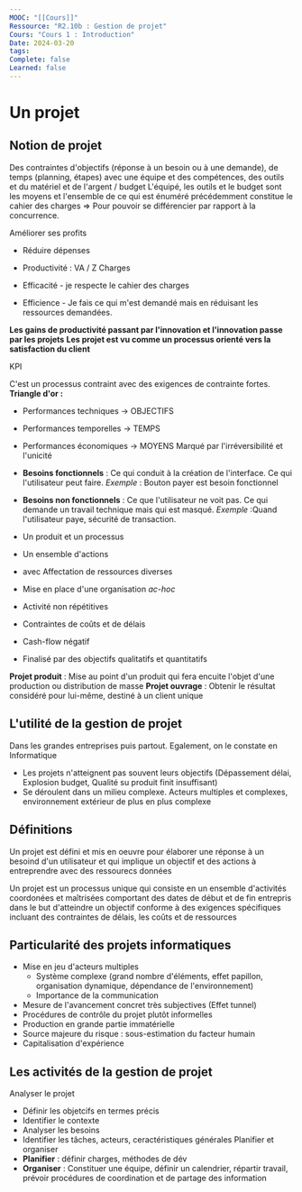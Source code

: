 ```yaml
---
MOOC: "[[Cours]]"
Ressource: "R2.10b : Gestion de projet"
Cours: "Cours 1 : Introduction"
Date: 2024-03-20
tags: 
Complete: false
Learned: false
---
```

# Un projet
## Notion de projet
Des contraintes d'objectifs (réponse à un besoin ou à une demande), de temps (planning, étapes) avec une équipe et des compétences, des outils et du matériel et de l'argent / budget
L'équipé, les outils et le budget sont les moyens et l'ensemble de ce qui est énuméré précédemment constitue le cahier des charges
⇒ Pour pouvoir se différencier par rapport à la concurrence.

Améliorer ses profits
- Réduire dépenses
- Productivité : VA / Z Charges

- Efficacité - je respecte le cahier des charges
- Efficience - Je fais ce qui m'est demandé mais en réduisant les ressources demandées.

**Les gains de productivité passant par l'innovation et l'innovation passe par les projets**
**Les projet est vu comme un processus orienté vers la satisfaction du client**

KPI

C'est un processus contraint avec des exigences de contrainte fortes. **Triangle d'or :**
- Performances techniques → OBJECTIFS
- Performances temporelles → TEMPS
- Performances économiques → MOYENS
Marqué par l'irréversibilité et l'unicité

- **Besoins fonctionnels** : Ce qui conduit à la création de l'interface. Ce qui l'utilisateur peut faire. *Exemple* : Bouton payer est besoin fonctionnel
- **Besoins non fonctionnels** : Ce que l'utilisateur ne voit pas. Ce qui demande un travail technique mais qui est masqué. *Exemple* :Quand l'utilisateur paye, sécurité de transaction.

- Un produit et un processus
- Un ensemble d'actions
- avec Affectation de ressources diverses
- Mise en place d'une organisation *ac-hoc*
- Activité non répétitives
- Contraintes de coûts et de délais
- Cash-flow négatif
- Finalisé par des objectifs qualitatifs et quantitatifs

**Projet produit** : Mise au point d'un produit qui fera encuite l'objet d'une production ou distribution de masse
**Projet ouvrage** : Obtenir le résultat considéré pour lui-même, destiné à un client unique
## L'utilité de la gestion de projet
Dans les grandes entreprises puis partout. Egalement, on le constate en Informatique
- Les projets n'atteignent pas souvent leurs objectifs (Dépassement délai, Explosion budget, Qualité su produit finit insuffisant)
- Se déroulent dans un milieu complexe. Acteurs multiples et complexes, environnement extérieur de plus en plus complexe


## Définitions
Un projet est défini et mis en oeuvre pour élaborer une réponse à un besoind d'un utilisateur et qui implique un objectif et des actions à entreprendre avec des ressourecs données

Un projet est un processus unique qui consiste en un ensemble d'activités coordonées et maîtrisées comportant des dates de début et de fin entrepris dans le but d'atteindre un objectif conforme à des exigences spécifiques incluant des contraintes de délais, les coûts et de ressources
## Particularité des projets informatiques
- Mise en jeu d'acteurs multiples
	- Système complexe (grand nombre d'éléments, effet papillon, organisation dynamique, dépendance de l'environnement)
	- Importance de la communication
- Mesure de l'avancement concret très subjectives (Effet tunnel)
- Procédures de contrôle du projet plutôt informelles
- Production en grande partie immatérielle
- Source majeure du risque : sous-estimation du facteur humain
- Capitalisation d'expérience

## Les activités de la gestion de projet
Analyser le projet
- Définir les objetcifs en termes précis
- Identifier le contexte
- Analyser les besoins
- Identifier les tâches, acteurs, ceractéristiques générales
Planifier et organiser
- **Planifier** : définir charges, méthodes de dév
- **Organiser** : Constituer une équipe, définir un calendrier, répartir travail, prévoir procédures de coordination et de partage des information

